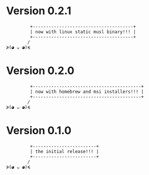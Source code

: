# Version 0.2.1

```text
         +--------------------------------------+
         | now with linux static musl binary!!! |
         +--------------------------------------+
        /
≽(◕ ᴗ ◕)≼
```

# Version 0.2.0

```text
         +-----------------------------------------+
         | now with homebrew and msi installers!!! |
         +-----------------------------------------+
        /
≽(◕ ᴗ ◕)≼
```

# Version 0.1.0

```text
         +------------------------+
         | the initial release!!! |
         +------------------------+
        /
≽(◕ ᴗ ◕)≼
```

